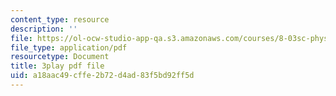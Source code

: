 ```yaml
---
content_type: resource
description: ''
file: https://ol-ocw-studio-app-qa.s3.amazonaws.com/courses/8-03sc-physics-iii-vibrations-and-waves-fall-2016/a18aac49cffe2b72d4ad83f5bd92ff5d_Ahv7Akj2xs4.pdf
file_type: application/pdf
resourcetype: Document
title: 3play pdf file
uid: a18aac49-cffe-2b72-d4ad-83f5bd92ff5d
---
```

